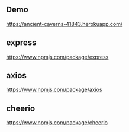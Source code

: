 ## Demo
https://ancient-caverns-41843.herokuapp.com/

## express
<!-- Fast, unopinionated, minimalist web framework for node. -->
https://www.npmjs.com/package/express

## axios
<!-- Promise based HTTP client for the browser and node.js -->
https://www.npmjs.com/package/axios

## cheerio
<!-- Fast, flexible & lean implementation of core jQuery designed specifically for the server. -->
https://www.npmjs.com/package/cheerio